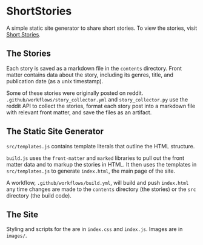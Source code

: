 # ShortStories

A simple static site generator to share short stories. To view the stories, visit [Short Stories](https://skedwards88.github.io/ShortStories/).

## The Stories

Each story is saved as a markdown file in the `contents` directory. Front matter contains data about the story, including its genres, title, and publication date (as a unix timestamp).

Some of these stories were originally posted on reddit. `.github/workflows/story_collector.yml` and `story_collector.py` use the reddit API to collect the stories, format each story post into a markdown file with relevant front matter, and save the files as an artifact.

## The Static Site Generator

`src/templates.js` contains template literals that outline the HTML structure.

`build.js` uses the `front-matter` and `marked` libraries to pull out the front matter data and to markup the stories in HTML. It then uses the templates in `src/templates.js` to generate `index.html`, the main page of the site.

A workflow, `.github/workflows/build.yml`, will build and push `index.html` any time changes are made to the `contents` directory (the stories) or the `src` directory (the build code).

## The Site

Styling and scripts for the are in `index.css` and `index.js`. Images are in `images/`.
